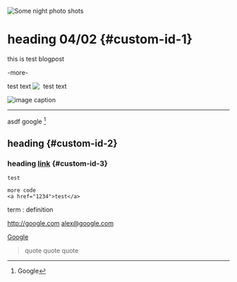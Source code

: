 ![Some night photo shots](images/IMG_0551.JPG "Title")

# heading 04/02 {#custom-id-1}

this is test blogpost

-more-

test text
![&nbsp;](images/IMG_0551.JPG "Title")
test text

![image caption](images/IMG_0551.JPG "Title")


---

asdf google [^1]

[^1]: Google

## heading {#custom-id-2}
### heading [link](#custom-id-3) {#custom-id-3}

`test`

```
more code
<a href="1234">test</a>
```



term
: definition


<http://google.com>
<alex@google.com>

[Google](http://google.com)

> quote
quote
quote


